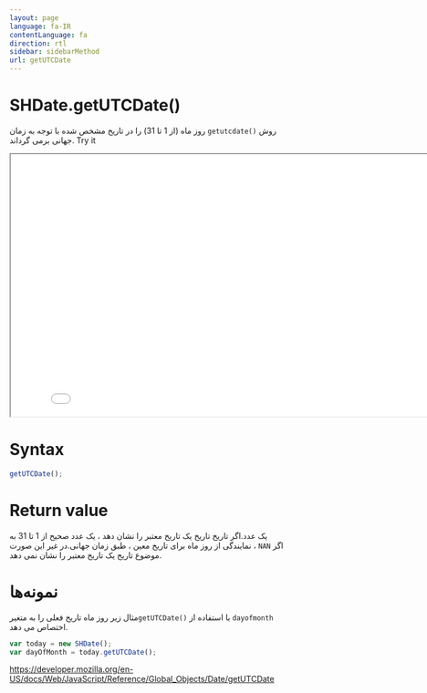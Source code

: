 ```yaml
---
layout: page
language: fa-IR
contentLanguage: fa
direction: rtl
sidebar: sidebarMethod
url: getUTCDate
---
```


# SHDate.getUTCDate()

روش <code dir = "ltr">getutcdate()</code> روز ماه (از 1 تا 31) را در تاریخ مشخص شده با توجه به زمان جهانی برمی گرداند.
Try it

<iframe style="width: 830px; height: 460px;" src="/SHDateTime-js/examples/live.html?function=getUTCDate" title="MDN Web Docs Interactive Example" loading="lazy"></iframe>
<br/>

# Syntax

```js
getUTCDate();
```

# Return value

یک عدد.اگر تاریخ تاریخ یک تاریخ معتبر را نشان دهد ، یک عدد صحیح از 1 تا 31 به نمایندگی از روز ماه برای تاریخ معین ، طبق زمان جهانی.در غیر این صورت ، `NAN` اگر موضوع تاریخ یک تاریخ معتبر را نشان نمی دهد.

# نمونه‌ها

با استفاده از <code dir="ltr">getUTCDate()</code>مثال زیر روز ماه تاریخ فعلی را به متغیر `dayofmonth` اختصاص می دهد.

```js
var today = new SHDate();
var dayOfMonth = today.getUTCDate();
```

https://developer.mozilla.org/en-US/docs/Web/JavaScript/Reference/Global_Objects/Date/getUTCDate
